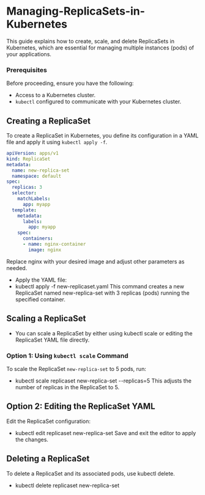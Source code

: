 # Managing-ReplicaSets-in-Kubernetes
This guide explains how to create, scale, and delete ReplicaSets in Kubernetes, which are essential for managing multiple instances (pods) of your applications.

### Prerequisites

Before proceeding, ensure you have the following:

- Access to a Kubernetes cluster.
- `kubectl` configured to communicate with your Kubernetes cluster.

## Creating a ReplicaSet

To create a ReplicaSet in Kubernetes, you define its configuration in a YAML file and apply it using `kubectl apply -f`.

```yaml
apiVersion: apps/v1
kind: ReplicaSet
metadata:
  name: new-replica-set
  namespace: default
spec:
  replicas: 3
  selector:
    matchLabels:
      app: myapp
  template:
    metadata:
      labels:
        app: myapp
    spec:
      containers:
      - name: nginx-container
        image: nginx
```
Replace nginx with your desired image and adjust other parameters as needed.
- Apply the YAML file:
- kubectl apply -f new-replicaset.yaml
This command creates a new ReplicaSet named new-replica-set with 3 replicas (pods) running the specified container.
## Scaling a ReplicaSet
- You can scale a ReplicaSet by either using kubectl scale or editing the ReplicaSet YAML file directly.
### Option 1: Using `kubectl scale` Command

To scale the ReplicaSet `new-replica-set` to 5 pods, run:

- kubectl scale replicaset new-replica-set --replicas=5
This adjusts the number of replicas in the ReplicaSet to 5.
## Option 2: Editing the ReplicaSet YAML
Edit the ReplicaSet configuration:
- kubectl edit replicaset new-replica-set
 Save and exit the editor to apply the changes.

## Deleting a ReplicaSet
To delete a ReplicaSet and its associated pods, use kubectl delete.
- kubectl delete replicaset new-replica-set


